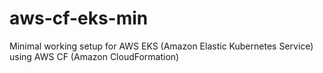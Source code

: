 # aws-cf-eks-min
Minimal working setup for AWS EKS (Amazon Elastic Kubernetes Service) using AWS CF (Amazon CloudFormation)
